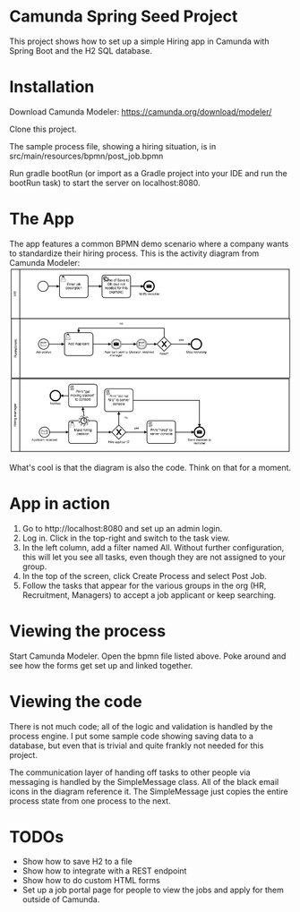 Camunda Spring Seed Project
====================

This project shows how to set up a simple Hiring app in Camunda with Spring Boot and the H2 SQL database.

Installation
============

Download Camunda Modeler: https://camunda.org/download/modeler/

Clone this project.

The sample process file, showing a hiring situation, is in src/main/resources/bpmn/post_job.bpmn

Run gradle bootRun (or import as a Gradle project into your IDE and run the bootRun task) to start the server on localhost:8080.

The App
=======

The app features a common BPMN demo scenario where a company wants to standardize their hiring process. This is the activity diagram from Camunda Modeler:
![alt text](./post_job.png "Business Process Model Notation for hiring a person")

What's cool is that the diagram is also the code. Think on that for a moment.

App in action
=============

1. Go to http://localhost:8080 and  set up an admin login.
2. Log in. Click in the top-right and switch to the task view.
3. In the left column, add a filter named All. Without further configuration, this will let you see all tasks, even though they are not assigned to your group.
4. In the top of the screen, click Create Process and select Post Job.
5. Follow the tasks that appear for the various groups in the org (HR, Recruitment, Managers) to accept a job applicant or keep searching.

Viewing the process
===================

Start Camunda Modeler. Open the bpmn file listed above. Poke around and see how the forms get set up and linked together.

Viewing the code
================

There is not much code; all of the logic and validation is handled by the process engine. I put some sample code showing saving data to a database, but even that is trivial and quite frankly not needed for this project.

The communication layer of handing off tasks to other people via messaging is handled by the SimpleMessage class. All of the black email icons in the diagram reference it. The SimpleMessage just copies the entire process state from one process to the next.

TODOs
=====
- Show how to save H2 to a file
- Show how to integrate with a REST endpoint
- Show how to do custom HTML forms
- Set up a job portal page for people to view the jobs and apply for them outside of Camunda.

